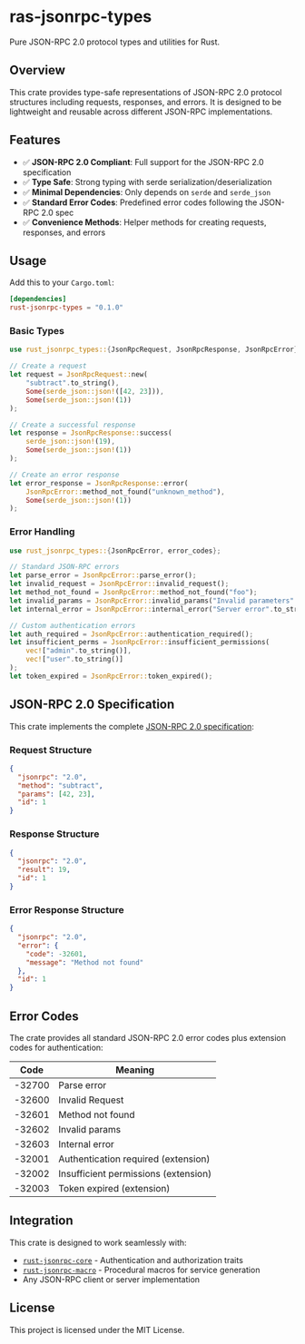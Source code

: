 # ras-jsonrpc-types

Pure JSON-RPC 2.0 protocol types and utilities for Rust.

## Overview

This crate provides type-safe representations of JSON-RPC 2.0 protocol structures including requests, responses, and errors. It is designed to be lightweight and reusable across different JSON-RPC implementations.

## Features

- ✅ **JSON-RPC 2.0 Compliant**: Full support for the JSON-RPC 2.0 specification
- ✅ **Type Safe**: Strong typing with serde serialization/deserialization
- ✅ **Minimal Dependencies**: Only depends on `serde` and `serde_json`
- ✅ **Standard Error Codes**: Predefined error codes following the JSON-RPC 2.0 spec
- ✅ **Convenience Methods**: Helper methods for creating requests, responses, and errors

## Usage

Add this to your `Cargo.toml`:

```toml
[dependencies]
rust-jsonrpc-types = "0.1.0"
```

### Basic Types

```rust
use rust_jsonrpc_types::{JsonRpcRequest, JsonRpcResponse, JsonRpcError};

// Create a request
let request = JsonRpcRequest::new(
    "subtract".to_string(),
    Some(serde_json::json!([42, 23])),
    Some(serde_json::json!(1))
);

// Create a successful response
let response = JsonRpcResponse::success(
    serde_json::json!(19),
    Some(serde_json::json!(1))
);

// Create an error response
let error_response = JsonRpcResponse::error(
    JsonRpcError::method_not_found("unknown_method"),
    Some(serde_json::json!(1))
);
```

### Error Handling

```rust
use rust_jsonrpc_types::{JsonRpcError, error_codes};

// Standard JSON-RPC errors
let parse_error = JsonRpcError::parse_error();
let invalid_request = JsonRpcError::invalid_request();
let method_not_found = JsonRpcError::method_not_found("foo");
let invalid_params = JsonRpcError::invalid_params("Invalid parameters".to_string());
let internal_error = JsonRpcError::internal_error("Server error".to_string());

// Custom authentication errors
let auth_required = JsonRpcError::authentication_required();
let insufficient_perms = JsonRpcError::insufficient_permissions(
    vec!["admin".to_string()],
    vec!["user".to_string()]
);
let token_expired = JsonRpcError::token_expired();
```

## JSON-RPC 2.0 Specification

This crate implements the complete [JSON-RPC 2.0 specification](https://www.jsonrpc.org/specification):

### Request Structure
```json
{
  "jsonrpc": "2.0",
  "method": "subtract",
  "params": [42, 23],
  "id": 1
}
```

### Response Structure
```json
{
  "jsonrpc": "2.0",
  "result": 19,
  "id": 1
}
```

### Error Response Structure
```json
{
  "jsonrpc": "2.0",
  "error": {
    "code": -32601,
    "message": "Method not found"
  },
  "id": 1
}
```

## Error Codes

The crate provides all standard JSON-RPC 2.0 error codes plus extension codes for authentication:

| Code | Meaning |
|------|---------|
| -32700 | Parse error |
| -32600 | Invalid Request |
| -32601 | Method not found |
| -32602 | Invalid params |
| -32603 | Internal error |
| -32001 | Authentication required (extension) |
| -32002 | Insufficient permissions (extension) |
| -32003 | Token expired (extension) |

## Integration

This crate is designed to work seamlessly with:

- [`rust-jsonrpc-core`](../rust-jsonrpc-core) - Authentication and authorization traits
- [`rust-jsonrpc-macro`](../rust-jsonrpc-macro) - Procedural macros for service generation
- Any JSON-RPC client or server implementation

## License

This project is licensed under the MIT License.